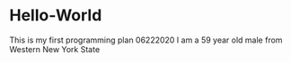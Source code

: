 # Hello-World
This is my first programming plan 06222020
I am a 59 year old male from Western New York State
